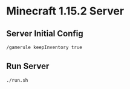 # Minecraft 1.15.2 Server
## Server Initial Config
```sh
/gamerule keepInventory true
```
## Run Server
```sh
./run.sh
```
